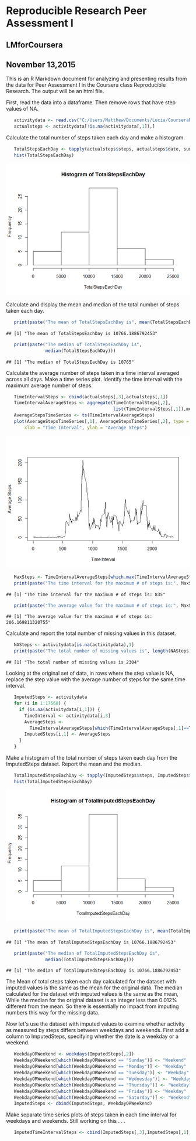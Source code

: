 #    Reproducible Research Peer Assessment I
##   LMforCoursera
##   November 13,2015

This is an R Markdown document for analyzing and presenting results from the
data for Peer Assessment I in the Coursera class Reproducible Research. The
output will be an html file.

First, read the data into a dataframe. Then remove rows that have step values of NA.


```r
   activitydata <- read.csv("C:/Users/Matthew/Documents/Lucia/CourseraR/RepData_PeerAssessment1-1/activity.csv", header=TRUE, colClasses = c("numeric", "Date", "integer"))
   actualsteps <- activitydata[!is.na(activitydata[,1]),]
```

Calculate the total number of steps taken each day and make a histogram.


```r
   TotalStepsEachDay <- tapply(actualsteps$steps, actualsteps$date, sum)
   hist(TotalStepsEachDay)
```

![](PA1_template_files/figure-html/TotalStepsEachDay-1.png) 

Calculate and display the mean and median of the total number of steps taken each day.


```r
   print(paste("The mean of TotalStepsEachDay is", mean(TotalStepsEachDay)))
```

```
## [1] "The mean of TotalStepsEachDay is 10766.1886792453"
```

```r
   print(paste("The median of TotalStepsEachDay is",
               median(TotalStepsEachDay)))
```

```
## [1] "The median of TotalStepsEachDay is 10765"
```

Calculate the average number of steps taken in a time interval averaged across all days. Make a time series plot. Identify the time interval with the maximum average number of steps.


```r
   TimeIntervalSteps <- cbind(actualsteps[,3],actualsteps[,1])
   TimeIntervalAverageSteps <- aggregate(TimeIntervalSteps[,2],
                                         list(TimeIntervalSteps[,1]),mean)
   AverageStepsTimeSeries <- ts(TimeIntervalAverageSteps)
   plot(AverageStepsTimeSeries[,1], AverageStepsTimeSeries[,2], type = "l",
       xlab = "Time Interval", ylab = "Average Steps")
```

![](PA1_template_files/figure-html/AverageSteps-1.png) 

```r
   MaxSteps <- TimeIntervalAverageSteps[which.max(TimeIntervalAverageSteps[,2]),]
   print(paste("The time interval for the maximum # of steps is:", MaxSteps[1,1]))
```

```
## [1] "The time interval for the maximum # of steps is: 835"
```

```r
   print(paste("The average value for the maximum # of steps is:", MaxSteps[1,2]))
```

```
## [1] "The average value for the maximum # of steps is: 206.169811320755"
```

Calculate and report the total number of missing values in this dataset.


```r
   NASteps <- activitydata[is.na(activitydata),1]
   print(paste("The total number of missing values is", length(NASteps)))
```

```
## [1] "The total number of missing values is 2304"
```

Looking at the original set of data, in rows where the step value is NA, replace the step value with the average number of steps for the same time interval.


```r
   ImputedSteps <- activitydata
   for (i in 1:17568) {
     if (is.na(activitydata[i,1])) {
       TimeInterval <- activitydata[i,3]
       AverageSteps <- 
         TimeIntervalAverageSteps[which(TimeIntervalAverageSteps[,1]==TimeInterval),2]
       ImputedSteps[i,1] <- AverageSteps
     }
   }
```

Make a histogram of the total number of steps taken each day from the ImputedSteps dataset. Report the mean and the median.


```r
   TotalImputedStepsEachDay <- tapply(ImputedSteps$steps, ImputedSteps$date, sum)
   hist(TotalImputedStepsEachDay)
```

![](PA1_template_files/figure-html/TotalImputedStepsEachDay-1.png) 

```r
   print(paste("The mean of TotalImputedStepsEachDay is", mean(TotalImputedStepsEachDay)))
```

```
## [1] "The mean of TotalImputedStepsEachDay is 10766.1886792453"
```

```r
   print(paste("The median of TotalImputedStepsEachDay is",
               median(TotalImputedStepsEachDay)))
```

```
## [1] "The median of TotalImputedStepsEachDay is 10766.1886792453"
```

The Mean of total steps taken each day calculated for the dataset with imputed values is the same as the mean for the original data. The median calculated for the dataset with imputed values is the same as the mean, While the median for the original dataset is an integer less than 0.012% different from the mean. So there is essentially no impact from imputing numbers this way for the missing data.

Now let's use the dataset with imputed values to examine whether activity as measured by steps differs between weekdays and weekends. First add a column to ImputedSteps, specifying whether the date is a weekday or a weekend.


```r
   WeekdayORWeekend <- weekdays(ImputedSteps[,2])
   WeekdayORWeekend[which(WeekdayORWeekend == "Sunday")] <- "Weekend"
   WeekdayORWeekend[which(WeekdayORWeekend == "Monday")] <- "Weekday" 
   WeekdayORWeekend[which(WeekdayORWeekend == "Tuesday")] <- "Weekday"
   WeekdayORWeekend[which(WeekdayORWeekend == "Wednesday")] <- "Weekday"
   WeekdayORWeekend[which(WeekdayORWeekend == "Thursday")] <- "Weekday"
   WeekdayORWeekend[which(WeekdayORWeekend == "Friday")] <- "Weekday"
   WeekdayORWeekend[which(WeekdayORWeekend == "Saturday")] <- "Weekend" 
   ImputedSteps <- cbind(ImputedSteps, WeekdayORWeekend)
```

Make separate time series plots of steps taken in each time interval for weekdays and weekends. Still working on this . . .


```r
   ImputedTimeIntervalSteps <- cbind(ImputedSteps[,3],ImputedSteps[,1], ImputedSteps[,4])
```
